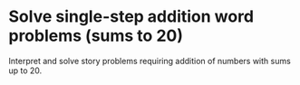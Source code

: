 # Solve single-step addition word problems (sums to 20)

Interpret and solve story problems requiring addition of numbers with sums up to 20.
